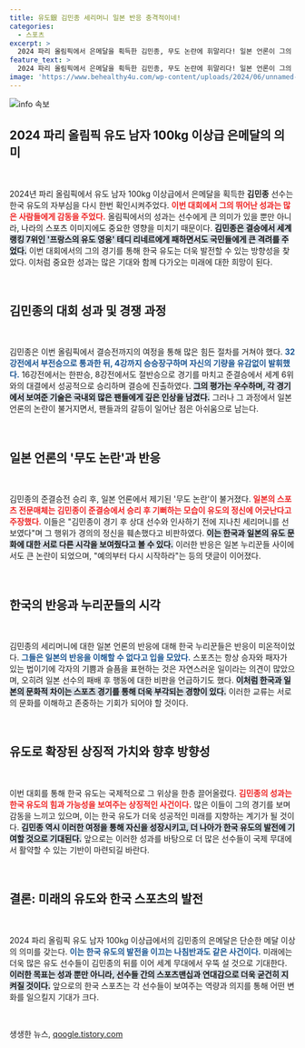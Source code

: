 ```yaml
---
title: 유도銀 김민종 세리머니 일본 반응 충격적이네!
categories:
  - 스포츠
excerpt: >
  2024 파리 올림픽에서 은메달을 획득한 김민종, 무도 논란에 휘말리다! 일본 언론이 그의 과한 세리머니를 지적하며 반발하고, 한국 누리꾼들은 일본 반응에 의문을 품고 있다. 승리의 기쁨과 예의, 무엇이 더 중요한가?
feature_text: >
  2024 파리 올림픽에서 은메달을 획득한 김민종, 무도 논란에 휘말리다! 일본 언론이 그의 과한 세리머니를 지적하며 반발하고, 한국 누리꾼들은 일본 반응에 의문을 품고 있다. 승리의 기쁨과 예의, 무엇이 더 중요한가?
image: 'https://www.behealthy4u.com/wp-content/uploads/2024/06/unnamed-file.png'
---
```


<p><img src="https://www.behealthy4u.com/wp-content/uploads/2024/06/unnamed-file.png" alt="info 속보" /></p>

<h2 data-ke-size="size26">2024 파리 올림픽 유도 남자 100kg 이상급 은메달의 의미</h2>

<p data-ke-size="size16">&nbsp;</p>

<p data-ke-size="size16">2024년 파리 올림픽에서 유도 남자 100kg 이상급에서 은메달을 획득한 <b>김민종</b> 선수는 한국 유도의 자부심을 다시 한번 확인시켜주었다. <b><span style="color: #ee2323;">이번 대회에서 그의 뛰어난 성과는 많은 사람들에게 감동을 주었다.</span></b> 올림픽에서의 성과는 선수에게 큰 의미가 있을 뿐만 아니라, 나라의 스포츠 이미지에도 중요한 영향을 미치기 때문이다. <b><span style="background-color: #21538527;">김민종은 결승에서 세계 랭킹 7위인 '프랑스의 유도 영웅' 테디 리네르에게 패하면서도 국민들에게 큰 격려를 주었다.</span></b> 이번 대회에서의 그의 경기를 통해 한국 유도는 더욱 발전할 수 있는 방향성을 찾았다. 이처럼 중요한 성과는 많은 기대와 함께 다가오는 미래에 대한 희망이 된다.</p>

<p data-ke-size="size16">&nbsp;</p>

<h2 data-ke-size="size26">김민종의 대회 성과 및 경쟁 과정</h2>

<p data-ke-size="size16">&nbsp;</p>

<p data-ke-size="size16">김민종은 이번 올림픽에서 결승전까지의 여정을 통해 많은 힘든 절차를 거쳐야 했다. <b><span style="color: #1a5490;">32강전에서 부전승으로 통과한 뒤, 4강까지 승승장구하며 자신의 기량을 유감없이 발휘했다.</span></b> 16강전에서는 한판승, 8강전에서도 절반승으로 경기를 마치고 준결승에서 세계 6위와의 대결에서 성공적으로 승리하며 결승에 진출하였다. <b><span style="background-color: #21538527;">그의 평가는 우수하며, 각 경기에서 보여준 기술은 국내외 많은 팬들에게 깊은 인상을 남겼다.</span></b> 그러나 그 과정에서 일본 언론의 논란이 불거지면서, 팬들과의 갈등이 일어난 점은 아쉬움으로 남는다.</p>

<p data-ke-size="size16">&nbsp;</p>

<h2 data-ke-size="size26">일본 언론의 '무도 논란'과 반응</h2>

<p data-ke-size="size16">&nbsp;</p>

<p data-ke-size="size16">김민종의 준결승전 승리 후, 일본 언론에서 제기된 '무도 논란'이 불거졌다. <b><span style="color: #ee2323;">일본의 스포츠 전문매체는 김민종이 준결승에서 승리 후 기뻐하는 모습이 유도의 정신에 어긋난다고 주장했다.</span></b> 이들은 "김민종이 경기 후 상대 선수와 인사하기 전에 지나친 세리머니를 선보였다"며 그 행위가 경의의 정신을 훼손했다고 비판하였다. <b><span style="background-color: #21538527;">이는 한국과 일본의 유도 문화에 대한 서로 다른 시각을 보여줬다고 볼 수 있다.</span></b> 이러한 반응은 일본 누리꾼들 사이에서도 큰 논란이 되었으며, "예의부터 다시 시작하라"는 등의 댓글이 이어졌다.</p>

<p data-ke-size="size16">&nbsp;</p>

<h2 data-ke-size="size26">한국의 반응과 누리꾼들의 시각</h2>

<p data-ke-size="size16">&nbsp;</p>

<p data-ke-size="size16">김민종의 세리머니에 대한 일본 언론의 반응에 대해 한국 누리꾼들은 반응이 미온적이었다. <b><span style="color: #1a5490;">그들은 일본의 반응을 이해할 수 없다고 입을 모았다.</span></b> 스포츠는 항상 승자와 패자가 있는 법이기에 각자의 기쁨과 슬픔을 표현하는 것은 자연스러운 일이라는 의견이 많았으며, 오히려 일본 선수의 패배 후 행동에 대한 비판을 언급하기도 했다. <b><span style="background-color: #21538527;">이처럼 한국과 일본의 문화적 차이는 스포츠 경기를 통해 더욱 부각되는 경향이 있다.</span></b> 이러한 교류는 서로의 문화를 이해하고 존중하는 기회가 되어야 할 것이다.</p>

<p data-ke-size="size16">&nbsp;</p>

<h2 data-ke-size="size26">유도로 확장된 상징적 가치와 향후 방향성</h2>

<p data-ke-size="size16">&nbsp;</p>

<p data-ke-size="size16">이번 대회를 통해 한국 유도는 국제적으로 그 위상을 한층 끌어올렸다. <b><span style="color: #ee2323;">김민종의 성과는 한국 유도의 힘과 가능성을 보여주는 상징적인 사건이다.</span></b> 많은 이들이 그의 경기를 보며 감동을 느끼고 있으며, 이는 한국 유도가 더욱 성공적인 미래를 지향하는 계기가 될 것이다. <b><span style="background-color: #21538527;">김민종 역시 이러한 여정을 통해 자신을 성장시키고, 더 나아가 한국 유도의 발전에 기여할 것으로 기대된다.</span></b> 앞으로는 이러한 성과를 바탕으로 더 많은 선수들이 국제 무대에서 활약할 수 있는 기반이 마련되길 바란다.</p>

<p data-ke-size="size16">&nbsp;</p>

<h2 data-ke-size="size26">결론: 미래의 유도와 한국 스포츠의 발전</h2>

<p data-ke-size="size16">&nbsp;</p>

<p data-ke-size="size16">2024 파리 올림픽 유도 남자 100kg 이상급에서의 김민종의 은메달은 단순한 메달 이상의 의미를 갖는다. <b><span style="color: #1a5490;">이는 한국 유도의 발전을 이끄는 나침반과도 같은 사건이다.</span></b> 미래에는 더욱 많은 유도 선수들이 김민종의 뒤를 이어 세계 무대에서 우뚝 설 것으로 기대한다. <b><span style="background-color: #21538527;">이러한 목표는 성과 뿐만 아니라, 선수들 간의 스포츠맨십과 연대감으로 더욱 굳건히 지켜질 것이다.</span></b> 앞으로의 한국 스포츠는 각 선수들이 보여주는 역량과 의지를 통해 어떤 변화를 일으킬지 기대가 크다.</p>

<p data-ke-size="size16">&nbsp;</p>
생생한 뉴스, <a href="https://qoogle.tistory.com" rel="dofollow">qoogle.tistory.com</a>


